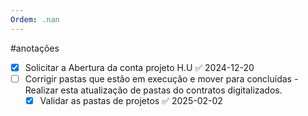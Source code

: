 ```yaml
---
Ordem: .nan
---
```


#anotações 

- [x] Solicitar a Abertura da conta projeto H.U ✅ 2024-12-20
- [ ] Corrigir pastas que estão em execução e mover para concluídas -  Realizar esta atualização de pastas do contratos digitalizados. 
	- [x] Validar as pastas de projetos ✅ 2025-02-02